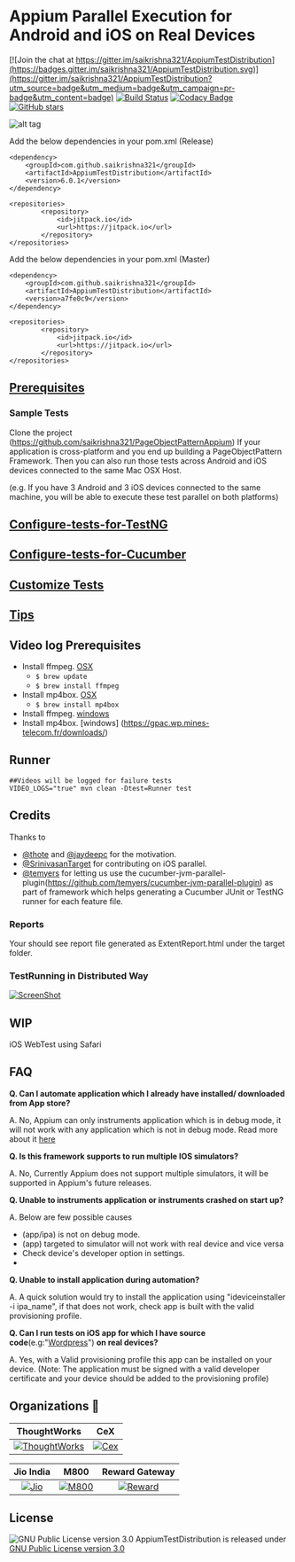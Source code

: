 # Appium Parallel Execution for Android and iOS on Real Devices

[![Join the chat at https://gitter.im/saikrishna321/AppiumTestDistribution](https://badges.gitter.im/saikrishna321/AppiumTestDistribution.svg)](https://gitter.im/saikrishna321/AppiumTestDistribution?utm_source=badge&utm_medium=badge&utm_campaign=pr-badge&utm_content=badge)
[![Build Status](https://travis-ci.org/saikrishna321/AppiumTestDistribution.svg?branch=master)](https://travis-ci.org/saikrishna321/AppiumTestDistribution/builds/)
[![Codacy Badge](https://api.codacy.com/project/badge/Grade/96c555bd567240999e89dba531fe9802)](https://www.codacy.com/app/saikrishna321/AppiumTestDistribution?utm_source=github.com&amp;utm_medium=referral&amp;utm_content=saikrishna321/AppiumTestDistribution&amp;utm_campaign=Badge_Grade)
[![GitHub stars](https://img.shields.io/github/stars/saikrishna321/AppiumTestDistribution.svg?style=flat)](https://github.com/saikrishna321/AppiumTestDistribution/stargazers)

![alt tag](https://raw.githubusercontent.com/saikrishna321/AppiumTestDistribution/master/image/Network-2.gif)

Add the below dependencies in your pom.xml (Release)

```
<dependency>
    <groupId>com.github.saikrishna321</groupId>
    <artifactId>AppiumTestDistribution</artifactId>
    <version>6.0.1</version>
</dependency>
```

```
<repositories>
        <repository>
            <id>jitpack.io</id>
            <url>https://jitpack.io</url>
        </repository>
</repositories>
```
Add the below dependencies in your pom.xml (Master)

```
<dependency>
    <groupId>com.github.saikrishna321</groupId>
    <artifactId>AppiumTestDistribution</artifactId>
    <version>a7fe0c9</version>
</dependency>
```

```
<repositories>
        <repository>
            <id>jitpack.io</id>
            <url>https://jitpack.io</url>
        </repository>
</repositories>
```

## [Prerequisites](https://github.com/saikrishna321/AppiumTestDistribution/wiki/Prerequisites)


### Sample Tests
 Clone the project (https://github.com/saikrishna321/PageObjectPatternAppium)
 If your application is cross-platform and you end up  building a PageObjectPattern Framework. Then you can also run those tests across Android and iOS devices connected to the same Mac OSX Host.
 
 (e.g. If you have 3 Android and 3 iOS devices connected to the same machine, you will be able to execute these test parallel on both platforms)

## [Configure-tests-for-TestNG](https://github.com/saikrishna321/AppiumTestDistribution/wiki/Configure-tests-for-TestNG)

## [Configure-tests-for-Cucumber](https://github.com/saikrishna321/AppiumTestDistribution/wiki/Configure-test-for-Cucumber)

## [Customize Tests](https://github.com/saikrishna321/AppiumTestDistribution/wiki/Customize-Tests)

## [Tips](https://github.com/saikrishna321/AppiumTestDistribution/wiki/Tips)

## Video log Prerequisites
* Install ffmpeg. [OSX](https://trac.ffmpeg.org/wiki/CompilationGuide/MacOSX)
	* ```$ brew update```
	* ```$ brew install ffmpeg```
* Install mp4box. [OSX](http://hunterford.me/compiling-mp4box-on-mac-os-x/)
	* ```$ brew install mp4box```
* Install ffmpeg. [windows]( https://ffmpeg.org/download.html#build-windows)
* Install mp4box. [windows] (https://gpac.wp.mines-telecom.fr/downloads/)

## Runner
    ##Videos will be logged for failure tests
    VIDEO_LOGS="true" mvn clean -Dtest=Runner test 

## Credits
Thanks to
* [@thote](https://github.com/thote) and [@jaydeepc](https://github.com/jaydeepc) for the motivation.
* [@SrinivasanTarget](https://github.com/SrinivasanTarget) for contributing on iOS parallel.
* [@temyers](https://github.com/temyers) for letting us use the cucumber-jvm-parallel-plugin(https://github.com/temyers/cucumber-jvm-parallel-plugin) 
as part of framework which helps generating a Cucumber JUnit or TestNG runner for each feature file.

### Reports

Your should see report file generated as ExtentReport.html under the target folder.

### TestRunning in Distributed Way

[![ScreenShot](http://s29.postimg.org/uln15acdz/Screen_Shot_2016_01_10_at_12_02_10_pm.png)](https://www.youtube.com/watch?v=KfMoJ6dSC3g)

## WIP
iOS WebTest using Safari

## FAQ
**Q. Can I automate application which I already have installed/ downloaded from App store?**

A. No, Appium can only instruments application which is in debug mode, it will not work with any application which is not in debug mode. Read more about it [here](https://discuss.appium.io/t/appium-ios-app-testing/105/8)

**Q. Is this framework supports to run multiple IOS simulators?**

A. No, Currently Appium does not support multiple simulators, it  will be supported in Appium's future releases.

**Q. Unable to instruments application or instruments crashed on start up?**

A. Below are few possible causes
* (app/ipa) is not on debug mode.
* (app) targeted to simulator will not work with real device and vice versa
* Check device's developer option in settings.
*

**Q. Unable to install application during automation?**

A. A quick solution would try to install the application using "ideviceinstaller -i ipa_name", if that does not work, check app is built with the valid provisioning profile.

**Q. Can I run tests on iOS app for which I have source code**(e.g:"[Wordpress](https://github.com/wordpress-mobile/WordPress-iOS.git)") **on real devices?**

A. Yes, with a Valid provisioning profile this app can be installed on your device.
(Note: The application must be signed with a valid developer certificate and your device should be added to the provisioning profile)


## Organizations :blue_heart:

ThoughtWorks             |  CeX
:-------------------------:|:-------------------------:
[![ThoughtWorks](https://static1.squarespace.com/static/5914a98815cf7d683358255d/t/5914b14d17bffc60d36cf2a7/1494531166569/)](https://www.thoughtworks.com)  |  [![Cex](https://uk.webuy.com/images/logo/CeX_Logo_Rich_black_RGB-01.png)](https://in.webuy.com/)

Jio India             |  M800 | Reward Gateway
:-:|:-:|:-:
[![Jio](http://images.indianexpress.com/2016/07/reliancejio_newlogo_1.jpg)](https://www.jio.com/)  |  [![M800](https://i.stack.imgur.com/nY9CC.jpg)](http://www.m800.com/) | [![Reward](http://www.greathillpartners.com/wp-content/uploads/2016/01/reward-gateway-logo-horizontal-tagline-on-white-1.png)](https://www.rewardgateway.com/)

## License

![GNU Public License version 3.0](http://www.gnu.org/graphics/gplv3-127x51.png)
AppiumTestDistribution is released under [GNU Public License version 3.0](http://www.gnu.org/licenses/gpl-3.0.txt)
